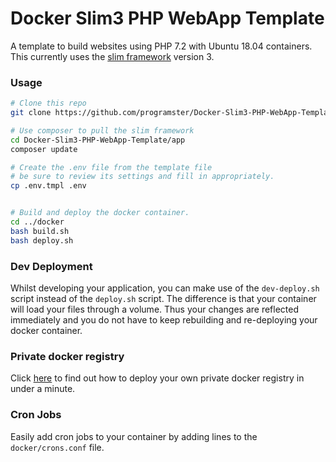 Docker Slim3 PHP WebApp Template
================================

A template to build websites using PHP 7.2 with Ubuntu 18.04 containers.
This currently uses the [slim framework](http://www.slimframework.com/) version 3.


### Usage

```bash
# Clone this repo
git clone https://github.com/programster/Docker-Slim3-PHP-WebApp-Template.git

# Use composer to pull the slim framework
cd Docker-Slim3-PHP-WebApp-Template/app
composer update

# Create the .env file from the template file
# be sure to review its settings and fill in appropriately.
cp .env.tmpl .env


# Build and deploy the docker container.
cd ../docker
bash build.sh
bash deploy.sh
```


### Dev Deployment
Whilst developing your application, you can make use of the `dev-deploy.sh` script instead
of the `deploy.sh` script. The difference is that your container will load your files through a 
volume. Thus your changes are reflected immediately and you do not have to keep rebuilding and 
re-deploying your docker container.


### Private docker registry
Click [here](http://blog.programster.org/2015/03/17/run-your-own-private-docker-registry/) to find out how to deploy your own private docker registry in under a minute.


### Cron Jobs
Easily add cron jobs to your container by adding lines to the `docker/crons.conf` file.

